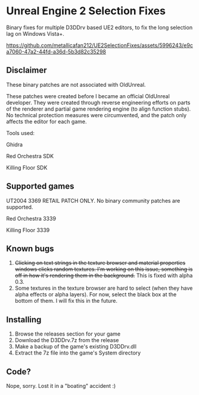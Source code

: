 # Unreal Engine 2 Selection Fixes
Binary fixes for multiple D3DDrv based UE2 editors, to fix the long selection lag on Windows Vista+.

https://github.com/metallicafan212/UE2SelectionFixes/assets/5996243/e9ca7060-47a2-44fd-a36d-5b3d82c35298

## Disclaimer
These binary patches are not associated with OldUnreal.

These patches were created before I became an official OldUnreal developer. They were created through reverse engineering efforts on parts of the renderer and partial game rendering engine (to align function stubs). No technical protection measures were circumvented, and the patch only affects the editor for each game. 

Tools used:

Ghidra

Red Orchestra SDK

Killing Floor SDK

## Supported games
UT2004 3369 RETAIL PATCH ONLY. No binary community patches are supported.

Red Orchestra 3339

Killing Floor 3339

## Known bugs
1. ~~Clicking on text strings in the texture browser and material properties windows clicks random textures. I'm working on this issue, something is off in how it's rendering them in the background.~~ This is fixed with alpha 0.3.
2. Some textures in the texture browser are hard to select (when they have alpha effects or alpha layers). For now, select the black box at the bottom of them. I will fix this in the future.

## Installing
1. Browse the releases section for your game
2. Download the D3DDrv.7z from the release
3. Make a backup of the game's existing D3DDrv.dll
4. Extract the 7z file into the game's System directory

## Code?
Nope, sorry. Lost it in a "boating" accident :)
